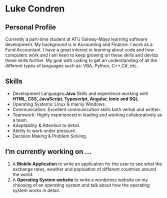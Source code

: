 # Luke Condren
## Personal Profile

Currently a part-time student at ATU Galway-Mayo learning software development. My background is in Accounting and Finance. I work as a Fund Accountant. I have a great interest in learning about code and how computers work and I am keen to keep growing on these skills and devlop these skills further. 
My goal with coding to get an understanding of all the different types of languages such as: VBA, Python, C++,C#, etc.

## Skills

- Development Languages:**Java** Skills and experience working with **HTML, CSS, JavaScript, Typescript, Angular, Ionic and SQL**.
- Operating Systems: Linux & mainly Windows.
- Communication: Excellent communication skills both verbal and written.
- Teamwork: Highly experienced in leading and working collaboratively as a team.
- Adaptability & Attention to detail.
- Ability to work under pressure.
- Decision Making & Problem Solving.



## I’m currently working on ...

1.  A **Mobile Application** to write an application for the user to see what the exchange rates, weather and popluation of different countries around the world.
2. A **Operating System website** to write a wordpress website on my choosing of an operating system and talk about how the operating system works in detail.
